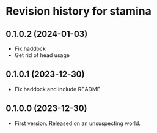 # Revision history for stamina

## 0.1.0.2 (2024-01-03)

* Fix haddock
* Get rid of head usage

## 0.1.0.1 (2023-12-30)

* Fix haddock and include README

## 0.1.0.0 (2023-12-30)

* First version. Released on an unsuspecting world.
